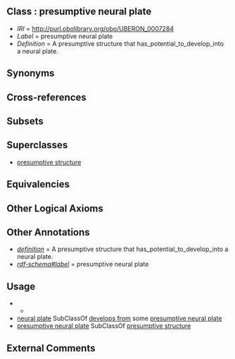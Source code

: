 
## Class : presumptive neural plate

 * *IRI* = http://purl.obolibrary.org/obo/UBERON_0007284
 * *Label* = presumptive neural plate
 * *Definition* = A presumptive structure that has_potential_to_develop_into a neural plate.

## Synonyms


## Cross-references


## Subsets


## Superclasses

 * [presumptive structure](../../UBERON/98/UBERON_0006598.md)

## Equivalencies


## Other Logical Axioms


## Other Annotations

 * *[definition](../../IAO/15/IAO_0000115.md)* = A presumptive structure that has_potential_to_develop_into a neural plate.
 * *[rdf-schema#label](../../el/rdf-schema#label.md)* = presumptive neural plate

## Usage

 * -
 * [neural plate](../../UBERON/75/UBERON_0003075.md) SubClassOf [develops from](../../RO/02/RO_0002202.md) some [presumptive neural plate](../../UBERON/84/UBERON_0007284.md)
 * [presumptive neural plate](../../UBERON/84/UBERON_0007284.md) SubClassOf [presumptive structure](../../UBERON/98/UBERON_0006598.md)

## External Comments

